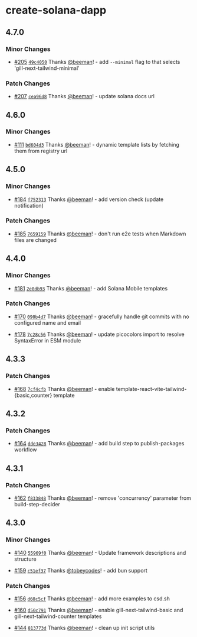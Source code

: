 # create-solana-dapp

## 4.7.0

### Minor Changes

- [#205](https://github.com/solana-foundation/create-solana-dapp/pull/205)
  [`49c4050`](https://github.com/solana-foundation/create-solana-dapp/commit/49c40509000d2e5987aa30b513ae1343157cab8e)
  Thanks [@beeman](https://github.com/beeman)! - add `--minimal` flag to that selects 'gill-next-tailwind-minimal'

### Patch Changes

- [#207](https://github.com/solana-foundation/create-solana-dapp/pull/207)
  [`cea96d8`](https://github.com/solana-foundation/create-solana-dapp/commit/cea96d88dec5c79bb204b39b940147c3fb7a69d9)
  Thanks [@beeman](https://github.com/beeman)! - update solana docs url

## 4.6.0

### Minor Changes

- [#111](https://github.com/solana-foundation/create-solana-dapp/pull/111)
  [`bd604d3`](https://github.com/solana-foundation/create-solana-dapp/commit/bd604d3dc646191c0427ce2d6ee7911ae61a7c78)
  Thanks [@beeman](https://github.com/beeman)! - dynamic template lists by fetching them from registry url

## 4.5.0

### Minor Changes

- [#184](https://github.com/solana-foundation/create-solana-dapp/pull/184)
  [`f752313`](https://github.com/solana-foundation/create-solana-dapp/commit/f752313290b5f59aa98a19ddd6d927a3202ece2e)
  Thanks [@beeman](https://github.com/beeman)! - add version check (update notification)

### Patch Changes

- [#185](https://github.com/solana-foundation/create-solana-dapp/pull/185)
  [`7659159`](https://github.com/solana-foundation/create-solana-dapp/commit/7659159f554b73fe2b92c0f31d6058e56a8fc994)
  Thanks [@beeman](https://github.com/beeman)! - don't run e2e tests when Markdown files are changed

## 4.4.0

### Minor Changes

- [#181](https://github.com/solana-foundation/create-solana-dapp/pull/181)
  [`2e0db93`](https://github.com/solana-foundation/create-solana-dapp/commit/2e0db93ca82258b5701065031e8849859d798746)
  Thanks [@beeman](https://github.com/beeman)! - add Solana Mobile templates

### Patch Changes

- [#170](https://github.com/solana-foundation/create-solana-dapp/pull/170)
  [`090b4d7`](https://github.com/solana-foundation/create-solana-dapp/commit/090b4d7cb4019a7addb51113321d82f289b820e3)
  Thanks [@beeman](https://github.com/beeman)! - gracefully handle git commits with no configured name and email

- [#178](https://github.com/solana-foundation/create-solana-dapp/pull/178)
  [`7c28c56`](https://github.com/solana-foundation/create-solana-dapp/commit/7c28c56a5ddf00716e3d52b078197bbc95066831)
  Thanks [@beeman](https://github.com/beeman)! - update picocolors import to resolve SyntaxError in ESM module

## 4.3.3

### Patch Changes

- [#168](https://github.com/solana-foundation/create-solana-dapp/pull/168)
  [`7cf4cfb`](https://github.com/solana-foundation/create-solana-dapp/commit/7cf4cfb1c3e561f9712000f6bb5c4558b1954220)
  Thanks [@beeman](https://github.com/beeman)! - enable template-react-vite-tailwind-{basic,counter} template

## 4.3.2

### Patch Changes

- [#164](https://github.com/solana-foundation/create-solana-dapp/pull/164)
  [`dde3428`](https://github.com/solana-foundation/create-solana-dapp/commit/dde3428b7236bbe73fecb1016cfa1c21b0996f0c)
  Thanks [@beeman](https://github.com/beeman)! - add build step to publish-packages workflow

## 4.3.1

### Patch Changes

- [#162](https://github.com/solana-foundation/create-solana-dapp/pull/162)
  [`f833848`](https://github.com/solana-foundation/create-solana-dapp/commit/f833848bd6623ada20b67c776ffbe6cbfac035e4)
  Thanks [@beeman](https://github.com/beeman)! - remove 'concurrency' parameter from build-step-decider

## 4.3.0

### Minor Changes

- [#140](https://github.com/solana-foundation/create-solana-dapp/pull/140)
  [`55969f0`](https://github.com/solana-foundation/create-solana-dapp/commit/55969f0ae96f3f427623007ca56e07c0cb113949)
  Thanks [@beeman](https://github.com/beeman)! - Update framework descriptions and structure

- [#159](https://github.com/solana-foundation/create-solana-dapp/pull/159)
  [`c51ef37`](https://github.com/solana-foundation/create-solana-dapp/commit/c51ef37e40b27d7f16a28f1e0d30823afec10d8a)
  Thanks [@tobeycodes](https://github.com/tobeycodes)! - add bun support

### Patch Changes

- [#156](https://github.com/solana-foundation/create-solana-dapp/pull/156)
  [`d60c5cf`](https://github.com/solana-foundation/create-solana-dapp/commit/d60c5cffb2791cbb619997b09c2fdb9dcb4faeb5)
  Thanks [@beeman](https://github.com/beeman)! - add more examples to csd.sh

- [#160](https://github.com/solana-foundation/create-solana-dapp/pull/160)
  [`d50c791`](https://github.com/solana-foundation/create-solana-dapp/commit/d50c7911afaa1260349ab6f1c86b7269cd221611)
  Thanks [@beeman](https://github.com/beeman)! - enable gill-next-tailwind-basic and gill-next-tailwind-counter
  templates

- [#144](https://github.com/solana-foundation/create-solana-dapp/pull/144)
  [`813773d`](https://github.com/solana-foundation/create-solana-dapp/commit/813773d48bf06d9f4b3b2d27e09dbd772b24613e)
  Thanks [@beeman](https://github.com/beeman)! - clean up init script utils
